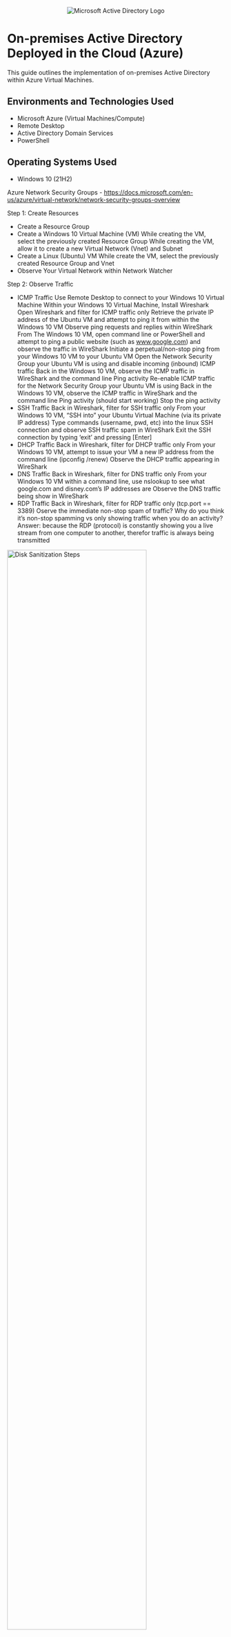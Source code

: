 <p align="center">
<img src="https://i.imgur.com/pU5A58S.png" alt="Microsoft Active Directory Logo"/>
</p>

<h1>On-premises Active Directory Deployed in the Cloud (Azure)</h1>
This guide outlines the implementation of on-premises Active Directory within Azure Virtual Machines.<br />

<h2>Environments and Technologies Used</h2>

- Microsoft Azure (Virtual Machines/Compute)
- Remote Desktop
- Active Directory Domain Services
- PowerShell

<h2>Operating Systems Used </h2>

- Windows 10 (21H2)

Azure Network Security Groups - https://docs.microsoft.com/en-us/azure/virtual-network/network-security-groups-overview

Step 1: Create Resources
- Create a Resource Group
- Create a Windows 10 Virtual Machine (VM)
    While creating the VM, select the previously created Resource Group
    While creating the VM, allow it to create a new Virtual Network (Vnet) and Subnet
- Create a Linux (Ubuntu) VM
    While create the VM, select the previously created Resource Group and Vnet
- Observe Your Virtual Network within Network Watcher

Step 2: Observe Traffic
- ICMP Traffic
    Use Remote Desktop to connect to your Windows 10 Virtual Machine
    Within your Windows 10 Virtual Machine, Install Wireshark
    Open Wireshark and filter for ICMP traffic only
    Retrieve the private IP address of the Ubuntu VM and attempt to ping it from within the Windows 10 VM
      Observe ping requests and replies within WireShark
    From The Windows 10 VM, open command line or PowerShell and attempt to ping a public website (such as www.google.com) and observe the traffic in WireShark
    Initiate a perpetual/non-stop ping from your Windows 10 VM to your Ubuntu VM
      Open the Network Security Group your Ubuntu VM is using and disable incoming (inbound) ICMP traffic
      Back in the Windows 10 VM, observe the ICMP traffic in WireShark and the command line Ping activity
      Re-enable ICMP traffic for the Network Security Group your Ubuntu VM is using
      Back in the Windows 10 VM, observe the ICMP traffic in WireShark and the command line Ping activity (should start working)
      Stop the ping activity
 - SSH Traffic
    Back in Wireshark, filter for SSH traffic only
    From your Windows 10 VM, “SSH into” your Ubuntu Virtual Machine (via its private IP address)
      Type commands (username, pwd, etc) into the linux SSH connection and observe SSH traffic spam in WireShark
      Exit the SSH connection by typing ‘exit’ and pressing [Enter]
 - DHCP Traffic
    Back in Wireshark, filter for DHCP traffic only
    From your Windows 10 VM, attempt to issue your VM a new IP address from the command line (ipconfig /renew)
      Observe the DHCP traffic appearing in WireShark
 - DNS Traffic
    Back in Wireshark, filter for DNS traffic only
    From your Windows 10 VM within a command line, use nslookup to see what google.com and disney.com’s IP addresses are
      Observe the DNS traffic being show in WireShark
 - RDP Traffic
    Back in Wireshark, filter for RDP traffic only (tcp.port == 3389)
    Oserve the immediate non-stop spam of traffic? Why do you think it’s non-stop spamming vs only showing traffic when you do an activity?
      Answer: because the RDP (protocol) is constantly showing you a live stream from one computer to another, therefor traffic is always being transmitted

<p>
<img src="https://i.imgur.com/DJmEXEB.png" height="80%" width="80%" alt="Disk Sanitization Steps"/>
</p>

<br />
